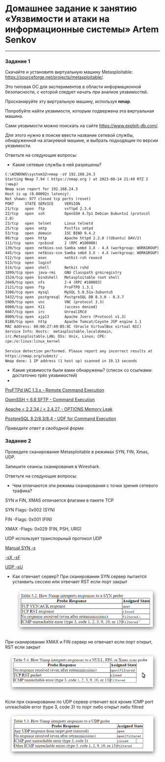 # Домашнее задание к занятию «Уязвимости и атаки на информационные системы» Artem Senkov

------

### Задание 1

Скачайте и установите виртуальную машину Metasploitable: https://sourceforge.net/projects/metasploitable/.

Это типовая ОС для экспериментов в области информационной безопасности, с которой следует начать при анализе уязвимостей.

Просканируйте эту виртуальную машину, используя **nmap**.

Попробуйте найти уязвимости, которым подвержена эта виртуальная машина.

Сами уязвимости можно поискать на сайте https://www.exploit-db.com/.

Для этого нужно в поиске ввести название сетевой службы, обнаруженной на атакуемой машине, и выбрать подходящие по версии уязвимости.

Ответьте на следующие вопросы:

- Какие сетевые службы в ней разрешены?

```
C:\WINDOWS\system32>nmap -sV 192.168.24.3
Starting Nmap 7.94 ( https://nmap.org ) at 2023-08-14 21:49 RTZ 2 (чшьр)
Nmap scan report for 192.168.24.3
Host is up (0.00092s latency).
Not shown: 977 closed tcp ports (reset)
PORT     STATE SERVICE     VERSION
21/tcp   open  ftp         vsftpd 2.3.4
22/tcp   open  ssh         OpenSSH 4.7p1 Debian 8ubuntu1 (protocol 2.0)
23/tcp   open  telnet      Linux telnetd
25/tcp   open  smtp        Postfix smtpd
53/tcp   open  domain      ISC BIND 9.4.2
80/tcp   open  http        Apache httpd 2.2.8 ((Ubuntu) DAV/2)
111/tcp  open  rpcbind     2 (RPC #100000)
139/tcp  open  netbios-ssn Samba smbd 3.X - 4.X (workgroup: WORKGROUP)
445/tcp  open  netbios-ssn Samba smbd 3.X - 4.X (workgroup: WORKGROUP)
512/tcp  open  exec        netkit-rsh rexecd
513/tcp  open  login?
514/tcp  open  shell       Netkit rshd
1099/tcp open  java-rmi    GNU Classpath grmiregistry
1524/tcp open  bindshell   Metasploitable root shell
2049/tcp open  nfs         2-4 (RPC #100003)
2121/tcp open  ftp         ProFTPD 1.3.1
3306/tcp open  mysql       MySQL 5.0.51a-3ubuntu5
5432/tcp open  postgresql  PostgreSQL DB 8.3.0 - 8.3.7
5900/tcp open  vnc         VNC (protocol 3.3)
6000/tcp open  X11         (access denied)
6667/tcp open  irc         UnrealIRCd
8009/tcp open  ajp13       Apache Jserv (Protocol v1.3)
8180/tcp open  http        Apache Tomcat/Coyote JSP engine 1.1
MAC Address: 08:00:27:49:B5:8C (Oracle VirtualBox virtual NIC)
Service Info: Hosts:  metasploitable.localdomain, irc.Metasploitable.LAN; OSs: Unix, Linux; CPE: cpe:/o:linux:linux_kernel

Service detection performed. Please report any incorrect results at https://nmap.org/submit/ .
Nmap done: 1 IP address (1 host up) scanned in 19.13 seconds
```

- Какие уязвимости были вами обнаружены? (список со ссылками: достаточно трёх уязвимостей)
- 
[ProFTPd IAC 1.3.x - Remote Command Execution](https://www.exploit-db.com/exploits/15449)

[OpenSSH < 6.6 SFTP - Command Execution](https://www.exploit-db.com/exploits/45001)

[Apache < 2.2.34 / < 2.4.27 - OPTIONS Memory Leak](https://www.exploit-db.com/exploits/42745)

[PostgreSQL 8.2/8.3/8.4 - UDF for Command Execution](https://www.exploit-db.com/exploits/7855)



*Приведите ответ в свободной форме.*  

### Задание 2

Проведите сканирование Metasploitable в режимах SYN, FIN, Xmas, UDP.

Запишите сеансы сканирования в Wireshark.

Ответьте на следующие вопросы:

- Чем отличаются эти режимы сканирования с точки зрения сетевого трафика?

SYN и FIN, XMAS отличается флагами в пакете TCP

SYN Flags: 0x002 (SYN)

FIN -Flags: 0x001 (FIN)

XMAX -Flags: 0x029 (FIN, PSH, URG)

UDP использует транспорьный протокол UDP



[Manual SYN -s](https://nmap.org/book/synscan.html)

[-sX -sF](https://nmap.org/book/scan-methods-null-fin-xmas-scan.html)

[UDP -sU](https://nmap.org/book/scan-methods-udp-scan.html)



- Как отвечает сервер?
При сканировании SYN сервер пытается устанвить сессию или отвечает RST если порт закрыт
![img](https://github.com/artem-senkov/netology/blob/main/security1/img/syn.png)

При сканировании XMAX  и FIN сервер не отвечает если порт открыт, RST если закрыт
![img](https://github.com/artem-senkov/netology/blob/main/security1/img/fin.png)

Ксли при сканировании по UDP сервер отвечает все кроме ICMP port unreachable error (type 3, code 3) то порт либо открыт либо filtred
![img](https://github.com/artem-senkov/netology/blob/main/security1/img/udp.png)



